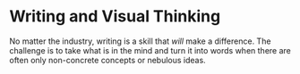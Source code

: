 # Writing and Visual Thinking

No matter the industry, writing is a skill that _will_ make a difference. The challenge is to take what is in the mind and turn it into words when there are often only non-concrete concepts or nebulous ideas. 
